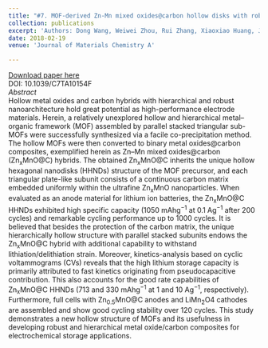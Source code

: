 ```yaml
---
title: "#7. MOF-derived Zn-Mn mixed oxides@carbon hollow disks with robust hierarchical structure for high-performance lithium-ion batteries"
collection: publications
excerpt: 'Authors: Dong Wang, Weiwei Zhou, Rui Zhang, Xiaoxiao Huang, Jinjue Zeng, Yanfang Mao, Chunyan Ding, **Jian Zhang**, Jinping Liu, Guangwu Wen'
date: 2018-02-19
venue: 'Journal of Materials Chemistry A'

---
```



[Download paper here](https://doi.org/10.1039/C7TA10154F)     
DOI: 10.1039/C7TA10154F       
*Abstract*      
Hollow metal oxides and carbon hybrids with hierarchical and robust nanoarchitecture hold great potential as high-performance electrode materials. Herein, a relatively unexplored hollow and hierarchical metal–organic framework (MOF) assembled by parallel stacked triangular sub-MOFs were successfully synthesized via a facile co-precipitation method. The hollow MOFs were then converted to binary metal oxides@carbon composites, exemplified herein as Zn–Mn mixed oxides@carbon (Zn<sub>x</sub>MnO@C) hybrids. The obtained Zn<sub>x</sub>MnO@C inherits the unique hollow hexagonal nanodisks (HHNDs) structure of the MOF precursor, and each triangular plate-like subunit consists of a continuous carbon matrix embedded uniformly within the ultrafine Zn<sub>x</sub>MnO nanoparticles. When evaluated as an anode material for lithium ion batteries, the Zn<sub>x</sub>MnO@C HHNDs exhibited high specific capacity (1050 mAhg<sup>−1</sup> at 0.1 Ag<sup>−1</sup> after 200 cycles) and remarkable cycling performance up to 1000 cycles. It is believed that besides the protection of the carbon matrix, the unique hierarchically hollow structure with parallel stacked subunits endows the Zn<sub>x</sub>MnO@C hybrid with additional capability to withstand lithiation/delithiation strain. Moreover, kinetics-analysis based on cyclic voltammograms (CVs) reveals that the high lithium storage capacity is primarily attributed to fast kinetics originating from pseudocapacitive contribution. This also accounts for the good rate capabilities of Zn<sub>x</sub>MnO@C HHNDs (713 and 330 mAhg<sup>−1</sup> at 1 and 10 Ag<sup>−1</sup>, respectively). Furthermore, full cells with Zn<sub>0.5</sub>MnO@C anodes and LiMn<sub>2</sub>O4 cathodes are assembled and show good cycling stability over 120 cycles. This study demonstrates a new hollow structure of MOFs and its usefulness in developing robust and hierarchical metal oxide/carbon composites for electrochemical storage applications.
